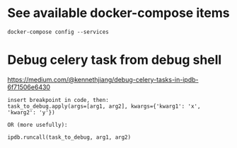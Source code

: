 

# See available docker-compose items
`docker-compose config --services`


# Debug celery task from debug shell
https://medium.com/@kennethjiang/debug-celery-tasks-in-ipdb-6f71506e6430
```
insert breakpoint in code, then:
task_to_debug.apply(args=[arg1, arg2], kwargs={'kwarg1': 'x', 'kwarg2': 'y'})

OR (more usefully):

ipdb.runcall(task_to_debug, arg1, arg2)
```
